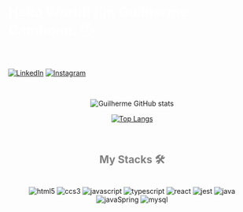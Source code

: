 ### <h1 style="color: white"> Hello World! I'm Guilherme Camboim. 🖐️ </h1>
<br/>

[![LinkedIn](https://img.shields.io/badge/LinkedIn-0077B5?style=for-the-badge&logo=linkedin&logoColor=white)](https://www.linkedin.com/in/camboim-guilherme/)
[![Instagram](https://img.shields.io/badge/Instagram-E4405F?style=for-the-badge&logo=instagram&logoColor=white)](https://www.instagram.com/camboimgui/)

<br/>

<div align="center"> 

![Guilherme GitHub stats](https://github-readme-stats.vercel.app/api?username=guilhermecamboim&show_icons=true&theme=highcontrast)

[![Top Langs](https://github-readme-stats.vercel.app/api/top-langs/?username=guilhermecamboim&theme=highcontrast)](https://github.com/guilhermecamboim/github-readme-stats)

</div> 
<br/>

### <h2 align="center" style="color: gray"> My Stacks 🛠️ </h2> 

<div style="display inline_block" align="center"><br/>
  <img alig="center" alt="html5" src="https://img.shields.io/badge/HTML5-E34F26?style=for-the-badge&logo=html5&logoColor=white">
  <img alig="center" alt="ccs3" src="https://img.shields.io/badge/CSS3-1572B6?style=for-the-badge&logo=css3&logoColor=white">
  <img alig="center" alt="javascript" src="https://img.shields.io/badge/JavaScript-F7DF1E?style=for-the-badge&logo=javascript&logoColor=black">
  <img alig="center" alt="typescript" src="https://img.shields.io/badge/TypeScript-007ACC?style=for-the-badge&logo=typescript&logoColor=white">
  <img alig="center" alt="react" src="https://img.shields.io/badge/React-20232A?style=for-the-badge&logo=react&logoColor=61DAFB">
  <img alig="center" alt="jest" src="https://img.shields.io/badge/Jest-323330?style=for-the-badge&logo=Jest&logoColor=white">
 
  <img alig="center" alt="java" src="https://img.shields.io/badge/Java-ED8B00?style=for-the-badge&logo=java&logoColor=white">
  <img alig="center" alt="javaSpring" src="https://img.shields.io/badge/Spring-6DB33F?style=for-the-badge&logo=spring&logoColor=white">
  <img alig="center" alt="mysql" src="https://img.shields.io/badge/MySQL-00000F?style=for-the-badge&logo=mysql&logoColor=white">
</div>
<br/>
